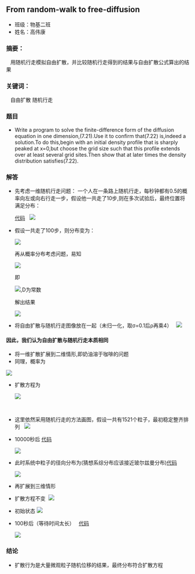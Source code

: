 ## From random-walk to free-diffusion
* 班级：物基二班
* 姓名：高伟康
### 摘要： 
    用随机行走模拟自由扩散，并比较随机行走得到的结果与自由扩散公式算出的结果
### 关键词：
    自由扩散 随机行走
### 题目
* Write a program to solve the finite-difference form of the diffusion equation in one dimension,(7.21).Use it to confirm that(7.22)
is,indeed a solution.To do this,begin with an initial density profile that is sharply peaked at x=0,but choose the grid size such 
that this profile extends over at least several grid sites.Then show that at later times the density distribution satisfies(7.22).


### 解答
* 先考虑一维随机行走问题：
  一个人在一条路上随机行走，每秒钟都有0.5的概率向左或向右行走一步，假设他一共走了10步,则在多次试验后，最终位置将满足分布：
  
  [代码](./一维随机行走.py)
  
  <img src="https://github.com/gwk-01/computationalphysics_N2015301020131/blob/master/final/%259_V9%256E8%601291Z9)%5DNPY%40A.png">
  
* 假设一共走了100步，则分布变为：
  
  <img src="https://github.com/gwk-01/computationalphysics_N2015301020131/blob/master/final/%40%40%24QHYP6C%24%7DIUB5LYJBP%25A7.png">
  
  再从概率分布考虑问题，易知
  
  <img src="http://latex.codecogs.com/gif.latex?P(x,t)=\frac{1}{2}[P(x-1,t-1)-P(x+1,t-1)]">
  
  即
  
  <img src="http://latex.codecogs.com/gif.latex?\frac{\partial\,P(x,t)}{\partial\,t}=D\bigtriangledown\,^{2}P(x,t)">,D为常数
  
  解出结果
  
  <img src="http://latex.codecogs.com/gif.latex?P(x,t)=\frac{1}{\sigma\,}e^{-\frac{x^{2}}{2\sigma\,^{2}}}">
  
* 将自由扩散与随机行走图像放在一起（未归一化，取σ=0.1后ρ再乘4）
  
  <img src="https://github.com/gwk-01/computationalphysics_N2015301020131/blob/master/final/9D5~%5DU(NI_%25G4_4SZ_%25%60IKC.png">
  
#### 因此，我们认为自由扩散与随机行走本质相同

* 将一维扩散扩展到二维情形,即奶油溶于咖啡的问题
* 同理，概率为
  
<img src="http://latex.codecogs.com/gif.latex?P(x,y,t)\,=\,\frac{1}{4}[P(x-1,y,t-1)+P(x+1,y,t-1)+P(x,y-1,t-1)+P(x,y+1,t-1)]">



* 扩散方程为
  
  <img src="http://latex.codecogs.com/gif.latex?\frac{\partial\,P(x,y,t)}{\partial\,t}=D\bigtriangledown\,^{2}P(x,y,t)">
  
* 这里依然采用随机行走的方法画图，假设一共有1521个粒子，最初稳定整齐排列
  
  <img src="https://github.com/gwk-01/computationalphysics_N2015301020131/blob/master/final/_NZ8QN~U1S72WH7EET(I%7D6J.png">
  
* 10000秒后 [代码](./二维扩散.py)
  
  <img src="https://github.com/gwk-01/computationalphysics_N2015301020131/blob/master/final/T%24CD6Q%60CP6SY%609%40G%40%25QDCQH.png">

* 此时系统中粒子的径向分布为(猜想系综分布应该接近玻尔兹曼分布)[代码](./二维扩散径向.py)
  
  <img src="https://github.com/gwk-01/computationalphysics_N2015301020131/blob/master/final/%24L4M%24(%5BXNYGZ%5DVQ%40I%24%7B7N2I.png">
  
* 再扩展到三维情形
* 扩散方程不变
  <img src="http://latex.codecogs.com/gif.latex?\frac{\partial\,P(x,y,z,t)}{\partial\,t}=D\bigtriangledown\,^{2}P(x,y,z,t)">
* 初始状态
  <img src="https://github.com/gwk-01/computationalphysics_N2015301020131/blob/master/final/93%5D2DQLZ149%7BPHTIH54A%5D%40X.png">
* 100秒后（等待时间太长）
   [代码](./三维扩散.py)
  
  <img src="https://github.com/gwk-01/computationalphysics_N2015301020131/blob/master/final/%255PW5BOAC%24V90V2WD77)Q6D.png">
### 结论

* 扩散行为是大量微观粒子随机位移的结果，最终分布符合扩散方程
  
